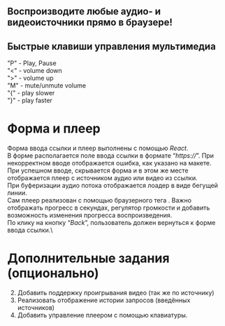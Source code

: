 ## Воспроизводите любые аудио- и видеоисточники прямо в браузере!

## Быстрые клавиши управления мультимедиа
"P" - Play, Pause\
"<" - volume down\
">" - volume up\
"M" - mute/unmute volume\
"{" - play slower\
"}" - play faster

# Форма и плеер
Форма ввода ссылки и плеер выполнены с помощью *React*.\
В форме располагается поле ввода ссылки в формате “*https://*”. При некорректном вводе отображается ошибка, как указано на макете.\
При успешном вводе, скрывается форма и в этом же месте отображается плеер с источником аудио или видео из ссылки.\
При буферизации аудио потока отображается лоадер в виде бегущей линии.\
Сам плеер реализован с помощью браузерного тега *<audio/>*. Важно отображать прогресс в секундах, регулятор громкости и добавить возможность изменения прогресса воспроизведения.\
По клику на кнопку “*Back*”, пользователь должен вернуться к форме ввода ссылки.\

# Дополнительные задания (опционально)
2. Добавить поддержку проигрывания видео (так же по источнику)
3. Реализовать отображение истории запросов (введённых источников)
4. Добавить управление плеером с помощью клавиатуры.
